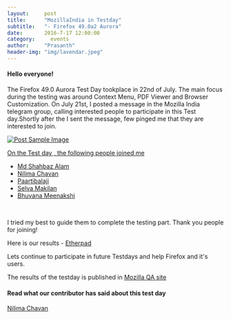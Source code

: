 ```yaml
---
layout:     post
title:      "MozillaIndia in Testday"
subtitle:   "- Firefox 49.0a2 Aurora"
date:       2016-7-17 12:00:00
category:	  events
author:     "Prasanth"
header-img: "img/lavendar.jpeg"
---
```


<h4>Hello everyone!</h4>
<p>The Firefox 49.0 Aurora Test Day tookplace in 22nd of July. The main focus during the testing was around Context Menu, PDF Viewer and Browser Customization. On July 21st, I posted a message in the Mozilla India telegram group, calling interested people to participate in this Test day.Shortly after the I sent the message, few pinged me that they are interested to join.</p>
<a href="#">
    <img src="https://pbs.twimg.com/media/ChI8q4UU8AAcw9t.jpg" alt="Post Sample Image">
<p>On the Test day , the following people joined me</p>
<ul>
	<li><a href="https://twitter.com/simu17feb">Md Shahbaz Alam</a></li>
	<li><a href="https://twitter.com/NilimaC04">Nilima Chavan</a></li>
	<li><a href="https://twitter.com/paarilovely">Paartibalaji</a></li>
	<li><a href="https://twitter.com/selva_makilan">Selva Makilan</a></li>
	<li><a href="https://twitter.com/bhuvanakotees1">Bhuvana Meenakshi</a></li>
</ul>
<br>
<p> I tried my best to guide them to complete the testing part. Thank you people for joining!</p>
<p> Here is our results - <a href="https://public.etherpad-mozilla.org/p/MozillaIndiaQA-testday-20160722">Etherpad</a><p>Lets continue to participate in future Testdays and help Firefox and it's users.</p>
<p>The results of the testday is published in <a href="https://quality.mozilla.org/2016/07/firefox-49-0-aurora-testday-results/">Mozilla QA site</a></p>
<h4>Read what our contributor has said about this test day</h4>
<a href="https://sanchitac067.wordpress.com/2016/07/24/testing-sheer-experience-with-firefox-49-0a2-aurora-developer-edition/">Nilima Chavan</a>

